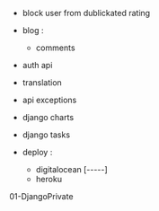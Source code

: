 - block user from dublickated rating
- blog : 
    - comments

- auth api 
- translation 
- api exceptions
- django charts 
- django tasks 
- deploy : 
    - digitalocean [-----]
    - heroku 




01-DjangoPrivate